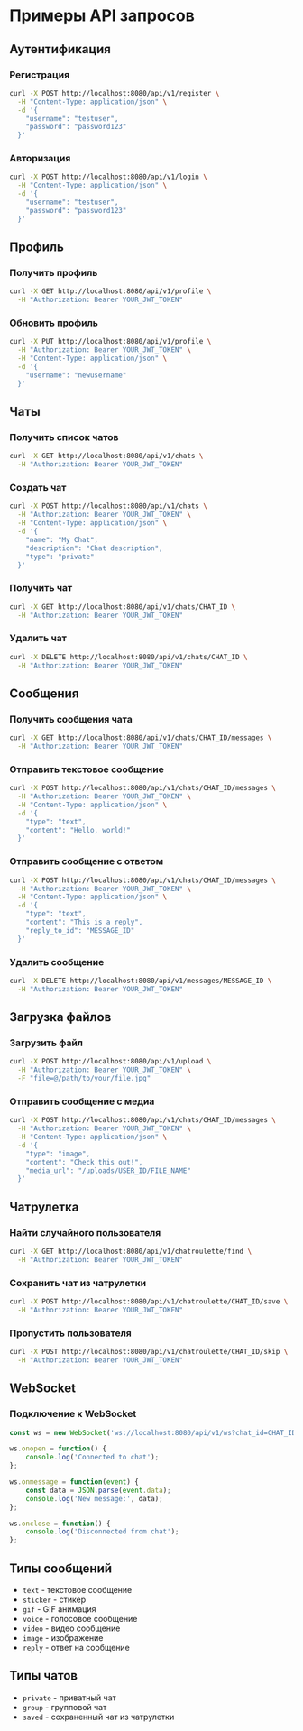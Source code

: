 # Примеры API запросов

## Аутентификация

### Регистрация
```bash
curl -X POST http://localhost:8080/api/v1/register \
  -H "Content-Type: application/json" \
  -d '{
    "username": "testuser",
    "password": "password123"
  }'
```

### Авторизация
```bash
curl -X POST http://localhost:8080/api/v1/login \
  -H "Content-Type: application/json" \
  -d '{
    "username": "testuser",
    "password": "password123"
  }'
```

## Профиль

### Получить профиль
```bash
curl -X GET http://localhost:8080/api/v1/profile \
  -H "Authorization: Bearer YOUR_JWT_TOKEN"
```

### Обновить профиль
```bash
curl -X PUT http://localhost:8080/api/v1/profile \
  -H "Authorization: Bearer YOUR_JWT_TOKEN" \
  -H "Content-Type: application/json" \
  -d '{
    "username": "newusername"
  }'
```

## Чаты

### Получить список чатов
```bash
curl -X GET http://localhost:8080/api/v1/chats \
  -H "Authorization: Bearer YOUR_JWT_TOKEN"
```

### Создать чат
```bash
curl -X POST http://localhost:8080/api/v1/chats \
  -H "Authorization: Bearer YOUR_JWT_TOKEN" \
  -H "Content-Type: application/json" \
  -d '{
    "name": "My Chat",
    "description": "Chat description",
    "type": "private"
  }'
```

### Получить чат
```bash
curl -X GET http://localhost:8080/api/v1/chats/CHAT_ID \
  -H "Authorization: Bearer YOUR_JWT_TOKEN"
```

### Удалить чат
```bash
curl -X DELETE http://localhost:8080/api/v1/chats/CHAT_ID \
  -H "Authorization: Bearer YOUR_JWT_TOKEN"
```

## Сообщения

### Получить сообщения чата
```bash
curl -X GET http://localhost:8080/api/v1/chats/CHAT_ID/messages \
  -H "Authorization: Bearer YOUR_JWT_TOKEN"
```

### Отправить текстовое сообщение
```bash
curl -X POST http://localhost:8080/api/v1/chats/CHAT_ID/messages \
  -H "Authorization: Bearer YOUR_JWT_TOKEN" \
  -H "Content-Type: application/json" \
  -d '{
    "type": "text",
    "content": "Hello, world!"
  }'
```

### Отправить сообщение с ответом
```bash
curl -X POST http://localhost:8080/api/v1/chats/CHAT_ID/messages \
  -H "Authorization: Bearer YOUR_JWT_TOKEN" \
  -H "Content-Type: application/json" \
  -d '{
    "type": "text",
    "content": "This is a reply",
    "reply_to_id": "MESSAGE_ID"
  }'
```

### Удалить сообщение
```bash
curl -X DELETE http://localhost:8080/api/v1/messages/MESSAGE_ID \
  -H "Authorization: Bearer YOUR_JWT_TOKEN"
```

## Загрузка файлов

### Загрузить файл
```bash
curl -X POST http://localhost:8080/api/v1/upload \
  -H "Authorization: Bearer YOUR_JWT_TOKEN" \
  -F "file=@/path/to/your/file.jpg"
```

### Отправить сообщение с медиа
```bash
curl -X POST http://localhost:8080/api/v1/chats/CHAT_ID/messages \
  -H "Authorization: Bearer YOUR_JWT_TOKEN" \
  -H "Content-Type: application/json" \
  -d '{
    "type": "image",
    "content": "Check this out!",
    "media_url": "/uploads/USER_ID/FILE_NAME"
  }'
```

## Чатрулетка

### Найти случайного пользователя
```bash
curl -X GET http://localhost:8080/api/v1/chatroulette/find \
  -H "Authorization: Bearer YOUR_JWT_TOKEN"
```

### Сохранить чат из чатрулетки
```bash
curl -X POST http://localhost:8080/api/v1/chatroulette/CHAT_ID/save \
  -H "Authorization: Bearer YOUR_JWT_TOKEN"
```

### Пропустить пользователя
```bash
curl -X POST http://localhost:8080/api/v1/chatroulette/CHAT_ID/skip \
  -H "Authorization: Bearer YOUR_JWT_TOKEN"
```

## WebSocket

### Подключение к WebSocket
```javascript
const ws = new WebSocket('ws://localhost:8080/api/v1/ws?chat_id=CHAT_ID');

ws.onopen = function() {
    console.log('Connected to chat');
};

ws.onmessage = function(event) {
    const data = JSON.parse(event.data);
    console.log('New message:', data);
};

ws.onclose = function() {
    console.log('Disconnected from chat');
};
```

## Типы сообщений

- `text` - текстовое сообщение
- `sticker` - стикер
- `gif` - GIF анимация
- `voice` - голосовое сообщение
- `video` - видео сообщение
- `image` - изображение
- `reply` - ответ на сообщение

## Типы чатов

- `private` - приватный чат
- `group` - групповой чат
- `saved` - сохраненный чат из чатрулетки
